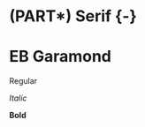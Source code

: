 # (PART\*) Serif {-}

# EB Garamond

Regular

_Italic_

**Bold**

<!-- font -->

<link rel="preconnect" href="https://fonts.googleapis.com">
<link rel="preconnect" href="https://fonts.gstatic.com" crossorigin>
<link href="https://fonts.googleapis.com/css2?family=EB+Garamond:ital,wght@0,400;0,700;1,400&display=swap" rel="stylesheet">

<style type="text/css">
#content { font-family: "EB Garamond", serif; }
</style>
